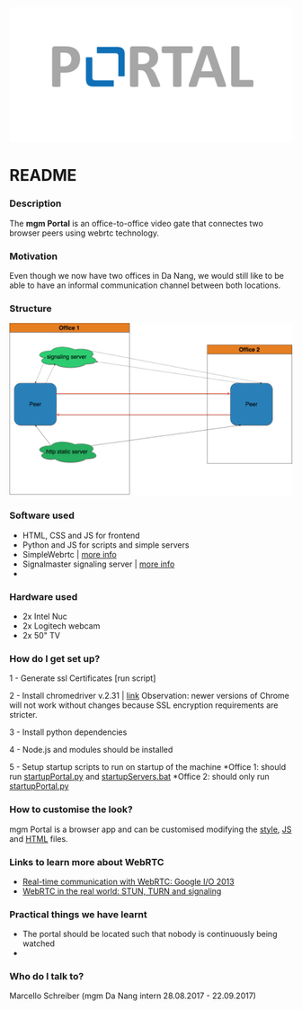 ![logo](images/logo.png)
# README #

### Description ###
The **mgm Portal** is an office-to-office video gate that connectes two browser peers using webrtc technology.

### Motivation ###
Even though we now have two offices in Da Nang, we would still like to be able to have an informal communication channel between both locations.

### Structure ###
![structure](docu/images/communicationDiagram.png)

### Software used ###
* HTML, CSS and JS for frontend
* Python and JS for scripts and simple servers
* SimpleWebrtc | [more info](https://simplewebrtc.com/)
* Signalmaster signaling server | [more info](https://github.com/andyet/signalmaster)
*


### Hardware used ##
* 2x Intel Nuc
* 2x Logitech webcam
* 2x 50" TV

### How do I get set up? ###
1 - Generate ssl Certificates
[run script]

2 - Install chromedriver v.2.31 | [link](https://chromedriver.storage.googleapis.com/index.html?path=2.31/)
    Observation: newer versions of Chrome will not work without changes because SSL encryption requirements are stricter.

3 - Install python dependencies

4 - Node.js and modules should be installed

5 - Setup startup scripts to run on startup of the machine
    *Office 1: should run [startupPortal.py](https://bitbucket.org/mgmportal/mgm-portal/src/16a4c9304311d2815b4b9b2e331c235f9001f0fe/startupScripts/startupPortal.py?at=master) and [startupServers.bat](https://bitbucket.org/mgmportal/mgm-portal/src/16a4c9304311d2815b4b9b2e331c235f9001f0fe/startupScripts/startupServers.bat?at=master)
    *Office 2: should only run [startupPortal.py](https://bitbucket.org/mgmportal/mgm-portal/src/16a4c9304311d2815b4b9b2e331c235f9001f0fe/startupScripts/startupPortal.py?at=master) 


### How to customise the look? ###
mgm Portal is a browser app and can be customised modifying the [style](https://bitbucket.org/mgmportal/mgm-portal/src/007fb67ef03d4589b914d3f953db351c3b464932/css/style.css?at=master), [JS](https://bitbucket.org/mgmportal/mgm-portal/src/007fb67ef03d4589b914d3f953db351c3b464932/js/main.js?at=master) and [HTML](https://bitbucket.org/mgmportal/mgm-portal/src/007fb67ef03d4589b914d3f953db351c3b464932/index.html?at=master&fileviewer=file-view-default)
files.

### Links to learn more about WebRTC ###
* [Real-time communication with WebRTC: Google I/O 2013](https://www.youtube.com/watch?v=p2HzZkd2A40)
* [WebRTC in the real world: STUN, TURN and signaling](https://www.html5rocks.com/en/tutorials/webrtc/infrastructure/)

### Practical things we have learnt ###
* The portal should be located such that nobody is continuously being watched
*


### Who do I talk to? ###
Marcello Schreiber (mgm Da Nang intern 28.08.2017 - 22.09.2017)
